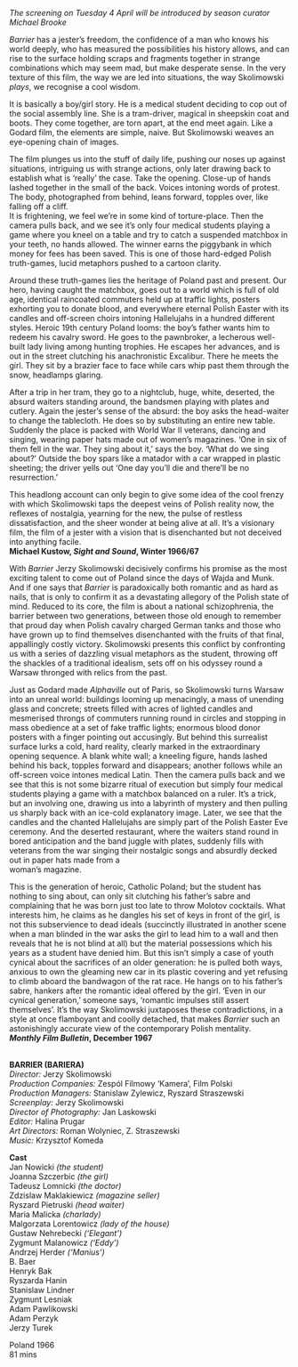 
_The screening on Tuesday 4 April will be introduced by season curator Michael Brooke_

_Barrier_ has a jester’s freedom, the confidence of a man who knows his world deeply, who has measured the possibilities his history allows, and can rise to the surface holding scraps and fragments together in strange combinations which may seem mad, but make desperate sense. In the very texture of this film, the way we are led into situations, the way Skolimowski _plays_, we recognise a cool wisdom.

It is basically a boy/girl story. He is a medical student deciding to cop out of the social assembly line. She is a tram-driver, magical in sheepskin coat and boots. They come together, are torn apart, at the end meet again. Like a Godard film, the elements are simple, naive. But Skolimowski weaves an eye-opening chain of images.

The film plunges us into the stuff of daily life, pushing our noses up against situations, intriguing us with strange actions, only later drawing back to establish what is ‘really’ the case. Take the opening. Close-up of hands lashed together in the small of the back. Voices intoning words of protest. The body, photographed from behind, leans forward, topples over, like falling off a cliff.  
It is frightening, we feel we’re in some kind of torture-place. Then the camera pulls back, and we see it’s only four medical students playing a game where you kneel on a table and try to catch a suspended matchbox in your teeth, no hands allowed. The winner earns the piggybank in which money for fees has been saved. This is one of those hard-edged Polish truth-games, lucid metaphors pushed to a cartoon clarity.

Around these truth-games lies the heritage of Poland past and present. Our hero, having caught the matchbox, goes out to a world which is full of old age, identical raincoated commuters held up at traffic lights, posters exhorting you to donate blood, and everywhere eternal Polish Easter with its candles and off-screen choirs intoning Hallelujahs in a hundred different styles. Heroic 19th century Poland looms: the boy’s father wants him to redeem his cavalry sword. He goes to the pawnbroker, a lecherous well-built lady living among hunting trophies. He escapes her advances, and is out in the street clutching his anachronistic Excalibur. There he meets the girl. They sit by a brazier face to face while cars whip past them through the snow, headlamps glaring.

After a trip in her tram, they go to a nightclub, huge, white, deserted, the absurd waiters standing around, the bandsmen playing with plates and cutlery. Again the jester’s sense of the absurd: the boy asks the head-waiter to change the tablecloth. He does so by substituting an entire new table. Suddenly the place is packed with World War II veterans, dancing and singing, wearing paper hats made out of women’s magazines. ‘One in six of them fell in the war. They sing about it,’ says the boy. ‘What do we sing about?’ Outside the boy spars like a matador with a car wrapped in plastic sheeting; the driver yells out ‘One day you’ll die and there’ll be no resurrection.’

This headlong account can only begin to give some idea of the cool frenzy with which Skolimowski taps the deepest veins of Polish reality now, the reflexes of nostalgia, yearning for the new, the pulse of restless dissatisfaction, and the sheer wonder at being alive at all. It’s a visionary film, the film of a jester with a vision that is disenchanted but not deceived into anything facile.  
**Michael Kustow, _Sight and Sound_, Winter 1966/67**

With _Barrier_ Jerzy Skolimowski decisively confirms his promise as the most exciting talent to come out of Poland since the days of Wajda and Munk. And if one says that _Barrier_ is paradoxically both romantic and as hard as nails, that is only to confirm it as a devastating allegory of the Polish state of mind. Reduced to its core, the film is about a national schizophrenia, the barrier between two generations, between those old enough to remember that proud day when Polish cavalry charged German tanks and those who have grown up to find themselves disenchanted with the fruits of that final, appallingly costly victory. Skolimowski presents this conflict by confronting us with a series of dazzling visual metaphors as the student, throwing off the shackles of a traditional idealism, sets off on his odyssey round a Warsaw thronged with relics from  the past.

Just as Godard made _Alphaville_ out of Paris, so Skolimowski turns Warsaw into an unreal world: buildings looming up menacingly, a mass of unending glass and concrete; streets filled with acres of lighted candles and mesmerised throngs of commuters running round in circles and stopping in mass obedience at a set of fake traffic lights; enormous blood donor posters with a finger pointing out accusingly. But behind this surrealist surface lurks a cold, hard reality, clearly marked in the extraordinary opening sequence. A blank white wall; a kneeling figure, hands lashed behind his back, topples forward and disappears; another follows while an off-screen voice intones medical Latin. Then the camera pulls back and we see that this is not some bizarre ritual of execution but simply four medical students playing a game with a matchbox balanced on a ruler. It’s a trick, but an involving one, drawing us into a labyrinth of mystery and then pulling us sharply back with an ice-cold explanatory image. Later, we see that the candles and the chanted Hallelujahs are simply part of the Polish Easter Eve ceremony. And the deserted restaurant, where the waiters stand round in bored anticipation and the band juggle with plates, suddenly fills with veterans from the war singing their nostalgic songs and absurdly decked out in paper hats made from a  
woman’s magazine.

This is the generation of heroic, Catholic Poland; but the student has nothing to sing about, can only sit clutching his father’s sabre and complaining that he was born just too late to throw Molotov cocktails. What interests him, he claims as he dangles his set of keys in front of the girl, is not this subservience to dead ideals (succinctly illustrated in another scene when a man blinded in the war asks the girl to lead him to a wall and then reveals that he is not blind at all) but the material possessions which his years as a student have denied him.  But this isn’t simply a case of youth cynical about the sacrifices of an older generation: he is pulled both ways, anxious to own the gleaming new car in its plastic covering and yet refusing to climb aboard the bandwagon of the rat race. He hangs on to his father’s sabre, hankers after the romantic ideal offered by the girl. ‘Even in our cynical generation,’ someone says, ‘romantic impulses still assert themselves’. It’s the way Skolimowski juxtaposes these contradictions, in a style at once flamboyant and coolly detached, that makes _Barrier_ such an astonishingly accurate view of the contemporary Polish mentality.  
**_Monthly Film Bulletin_, December 1967**
<br><br>

**BARRIER (BARIERA)**<br>
_Director:_ Jerzy Skolimowski<br>
_Production Companies:_  Zespól Filmowy ‘Kamera’, Film Polski<br>
_Production Managers:_ Stanislaw Zylewicz, Ryszard Straszewski<br>
_Screenplay:_ Jerzy Skolimowski<br>
_Director of Photography:_ Jan Laskowski<br>
_Editor:_ Halina Prugar<br>
_Art Directors:_ Roman Wolyniec, Z. Straszewski<br>
_Music:_ Krzysztof Komeda<br>

**Cast**<br>
Jan Nowicki _(the student)_<br>
Joanna Szczerbic _(the girl)_<br>
Tadeusz Lomnicki _(the doctor)_<br>
Zdzislaw Maklakiewicz _(magazine seller)_<br>
Ryszard Pietruski _(head waiter)_<br>
Maria Malicka _(charlady)_<br>
Malgorzata Lorentowicz _(lady of the house)_<br>
Gustaw Nehrebecki _(‘Elegant’)_<br>
Zygmunt Malanowicz _(‘Eddy’)_<br>
Andrzej Herder _(‘Manius’)_<br>
B. Baer<br>
Henryk Bak<br>
Ryszarda Hanin<br>
Stanislaw Lindner<br>
Zygmunt Lesniak<br>
Adam Pawlikowski<br>
Adam Perzyk<br>
Jerzy Turek<br>

Poland 1966<br>
81 mins<br>
<br>
<!--stackedit_data:
eyJoaXN0b3J5IjpbLTIxMTM5ODE2ODIsNjIwNjgwMDAxXX0=
-->